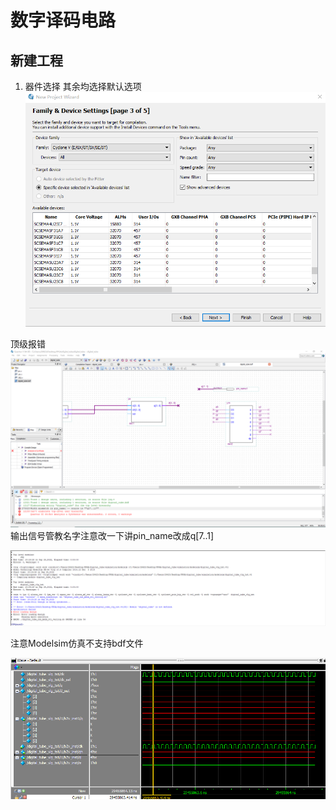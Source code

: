 # 数字译码电路

## 新建工程

1. 器件选择 其余均选择默认选项
![](2022-09-28-10-46-18.png)


顶级报错
![](2022-09-29-16-07-29.png)
输出信号管教名字注意改一下讲pin_name改成q[7..1]



![](2022-09-29-18-24-30.png)

注意Modelsim仿真不支持bdf文件


![](2022-09-29-19-39-33.png)